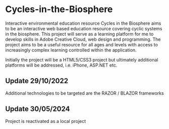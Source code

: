 # Cycles-in-the-Biosphere

Interactive environmental education resource
Cycles in the Biosphere aims to be an interactive web based education resource covering cyclic systems in the biosphere.
This project will serve as a learning platform for me to develop skills in Adobe Creative Cloud, web design and programming.
The project aims to be a useful resource for all ages and levels with access to increasingly complex learning
controlled within the application.

Initially the project will be a HTML5/CSS3 project but ultimately additional platforms will be addressed, i.e. iPhone, ASP.NET etc.

## Update 29/10/2022

Additional technologies to be targeted are the RAZOR / BLAZOR frameworks

## Update 30/05/2024

Project is reactivated as a local project

